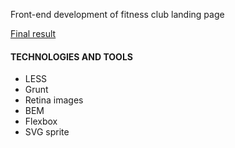 <p>Front-end development of fitness club landing page</p>
<a href="https://lastavenka.github.io/fitnesstime/build/index.html" target="_blank">Final result</a>

<h4>TECHNOLOGIES AND TOOLS</h4>
<ul>
  <li>LESS</li>
  <li>Grunt</li>
  <li>Retina images</li>
  <li>BEM</li>
  <li>Flexbox</li>
  <li>SVG sprite</li>
</ul>

